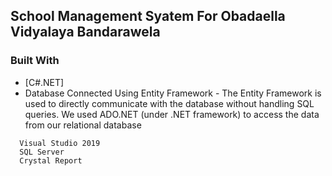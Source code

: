 ## School Management Syatem For Obadaella Vidyalaya Bandarawela

### Built With

* [C#.NET]
* Database Connected Using Entity Framework - The Entity Framework is used to directly communicate with the database without handling SQL queries. We used ADO.NET (under .NET framework) to access the data from our relational database

```
  Visual Studio 2019
  SQL Server
  Crystal Report
``` 
